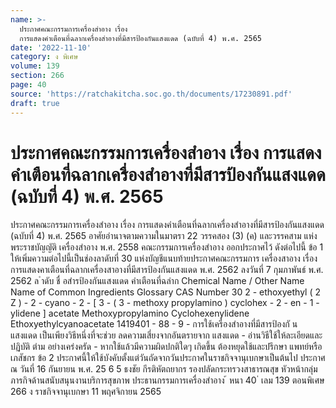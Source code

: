 ```yaml
---
name: >-
  ประกาศคณะกรรมการเครื่องสำอาง เรื่อง
  การแสดงคำเตือนที่ฉลากเครื่องสำอางที่มีสารป้องกันแสงแดด (ฉบับที่ 4) พ.ศ. 2565
date: '2022-11-10'
category: ง พิเศษ
volume: 139
section: 266
page: 40
source: 'https://ratchakitcha.soc.go.th/documents/17230891.pdf'
draft: true
---
```


# ประกาศคณะกรรมการเครื่องสำอาง เรื่อง การแสดงคำเตือนที่ฉลากเครื่องสำอางที่มีสารป้องกันแสงแดด (ฉบับที่ 4) พ.ศ. 2565

ประกาศคณะกรรมการเครื่องสำอาง เรื่อง การแสดงคำเตือนที่ฉลากเครื่องสำอางที่มีสารป้องกันแสงแดด (ฉบับที่ 4) พ.ศ. 2565 อาศัยอำนาจตามความในมาตรา 22 วรรคสอง (3) (ค) และวรรคสาม แห่งพระราชบัญญัติ เครื่องสำอาง พ.ศ. 2558 คณะกรรมการเครื่องสำอาง ออกประกาศไว้ ดังต่อไปนี้ ข้อ 1 ให้เพิ่มความต่อไปนี้เป็นช่องลาดับที่ 30 แห่งบัญชีแนบท้ายประกาศคณะกรรมการ เครื่องสาอาง เรื่อง การแสดงคาเตือนที่ฉลากเครื่องสาอางที่มีสารป้องกันแสงแดด พ.ศ. 2562 ลงวันที่ 7 กุมภาพันธ์ พ.ศ. 2562 ล ําดับ ชื่ อสํารป้องกันแสงแดด คําเตือนที่ฉลําก Chemical Name / Other Name Name of Common Ingredients Glossary CAS Number 30 2 - ethoxyethyl ( 2 Z ) - 2 - cyano - 2 - [ 3 - ( 3 - methoxy propylamino ) cyclohex - 2 - en - 1 - ylidene ] acetate Methoxypropylamino Cyclohexenylidene Ethoxyethylcyanoacetate 1419401 - 88 - 9 - การใช้เครื่องสำอางที่มีสารป้องกั น แสงแดด เป็นเพียงวิธีหนึ่งที่จะช่วย ลดความเสี่ยงจากอันตรายจาก แสงแดด - อ่านวิธีใช้ให้ละเอียดและปฏิบัติ ตำม อย่างเคร่งครัด - หากใช้แล้วมีความผิดปกติใดๆ เกิดขึ้น ต้องหยุดใช้และปรึกษา แพทย์หรือเภสัชกร ข้อ 2 ประกาศนี้ให้ใช้บังคับตั้งแต่วันถัดจากวันประกาศในราชกิจจานุเบกษาเป็นต้นไป ประกาศ ณ วันที่ 16 กันยายน พ.ศ. 25 6 5 ธงชัย กีรติหัตถยากร รองปลัดกระทรวงสาธารณสุข หัวหน้ากลุ่มภารกิจด้านสนับสนุนงานบริการสุขภาพ ประธานกรรมการเครื่องสำอาง ้ หนา 40 ่ เลม 139 ตอนพิเศษ 266 ง ราชกิจจานุเบกษา 11 พฤศจิกายน 2565
